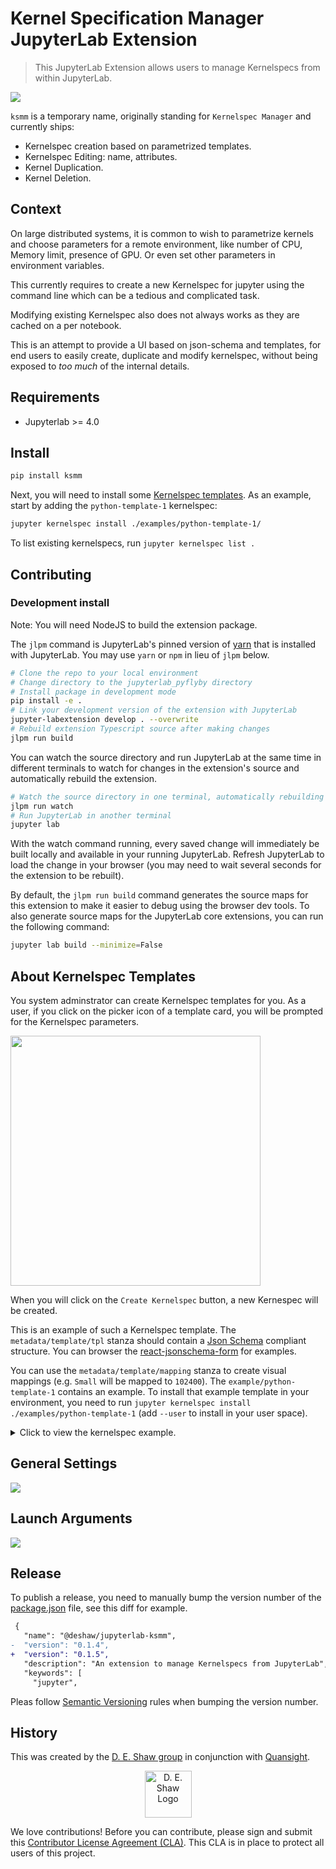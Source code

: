 # Kernel Specification Manager JupyterLab Extension

> This JupyterLab Extension allows users to manage Kernelspecs from within JupyterLab.

![](screenshots/home_screen_ss.png)

`ksmm` is a temporary name, originally standing for `Kernelspec Manager` and currently ships:

- Kernelspec creation based on parametrized templates.
- Kernelspec Editing: name, attributes.
- Kernel Duplication.
- Kernel Deletion.

## Context

On large distributed systems, it is common to wish to parametrize kernels and choose parameters for a remote environment, like number of CPU, Memory limit, presence of GPU. Or even set other parameters in environment variables.

This currently requires to create a new Kernelspec for jupyter using the command line which can be a tedious and complicated task.

Modifying existing Kernelspec also does not always works as they are cached on a per notebook.

This is an attempt to provide a UI based on json-schema and templates, for end users to easily create, duplicate and modify kernelspec, without being exposed to _too much_ of the internal details.

## Requirements

- Jupyterlab >= 4.0

## Install

```bash
pip install ksmm
```

Next, you will need to install some [Kernelspec templates](#about-kernelspec-templates). As an example, start by adding the `python-template-1` kernelspec:

```bash
jupyter kernelspec install ./examples/python-template-1/
```

To list existing kernelspecs, run `jupyter kernelspec list .`

## Contributing

### Development install

Note: You will need NodeJS to build the extension package.

The `jlpm` command is JupyterLab's pinned version of
[yarn](https://yarnpkg.com/) that is installed with JupyterLab. You may use
`yarn` or `npm` in lieu of `jlpm` below.

```bash
# Clone the repo to your local environment
# Change directory to the jupyterlab_pyflyby directory
# Install package in development mode
pip install -e .
# Link your development version of the extension with JupyterLab
jupyter-labextension develop . --overwrite
# Rebuild extension Typescript source after making changes
jlpm run build
```

You can watch the source directory and run JupyterLab at the same time in different terminals to watch for changes in the extension's source and automatically rebuild the extension.

```bash
# Watch the source directory in one terminal, automatically rebuilding when needed
jlpm run watch
# Run JupyterLab in another terminal
jupyter lab
```

With the watch command running, every saved change will immediately be built locally and available in your running JupyterLab. Refresh JupyterLab to load the change in your browser (you may need to wait several seconds for the extension to be rebuilt).

By default, the `jlpm run build` command generates the source maps for this extension to make it easier to debug using the browser dev tools. To also generate source maps for the JupyterLab core extensions, you can run the following command:

```bash
jupyter lab build --minimize=False
```

## About Kernelspec Templates

You system adminstrator can create Kernelspec templates for you. As a user, if you click on the picker icon of a template card, you will be prompted for the Kernelspec parameters.

<img src="screenshots/parameters_ss.png" width="400" />

When you will click on the `Create Kernelspec` button, a new Kernespec will be created.

This is an example of such a Kernelspec template. The `metadata/template/tpl` stanza should contain a [Json Schema](https://json-schema.org) compliant structure. You can browser the [react-jsonschema-form](https://rjsf-team.github.io/react-jsonschema-form) for examples.

You can use the `metadata/template/mapping` stanza to create visual mappings (e.g. `Small` will be mapped to `102400`). The `example/python-template-1` contains an example. To install that example template in your environment, you need to run `jupyter kernelspec install ./examples/python-template-1` (add `--user` to install in your user space).

<details>
  <summary>Click to view the kernelspec example.</summary>

```json
{
  "argv": [
    "python",
    "-m",
    "ipykernel_launcher",
    "-f",
    "{connection_file}",
    "--cache-size={cache_size}",
    "--matplotlib={matplotlib}"
  ],
  "display_name": "Python 3.8 Template 1",
  "language": "python",
  "metadata": {
    "template": {
      "tpl": {
        "argv": [
          "python",
          "-m",
          "ipykernel_launcher",
          "-f",
          "{connection_file}",
          "--cache-size={cache_size_map}",
          "--matplotlib={matplotlib}",
          "--logfile={logfile}",
          "--Kernel._poll_interval={poll_interval}"
        ],
        "display_name": "Python cache_size {cache_size_map} matplotlib {matplotlib}"
      },
      "parameters": {
        "poll_interval": {
          "type": "number",
          "minimum": 0.01,
          "maximum": 1,
          "multipleOf": 0.01,
          "title": "Kernel pool interval in seconds",
          "default": 0.01
        },
        "cache_size": {
          "type": "integer",
          "title": "Set the size of the cache",
          "default": "Medium",
          "enum": ["Small", "Medium", "Big"]
        },
        "matplotlib": {
          "type": "string",
          "title": "Configure matplotlib for interactive use with the default matplotlib backend",
          "default": "widget",
          "enum": [
            "auto",
            "agg",
            "gtk",
            "gtk3",
            "inline",
            "ipympl",
            "nbagg",
            "notebook",
            "osx",
            "pdf",
            "ps",
            "qt",
            "qt4",
            "qt5",
            "svg",
            "tk",
            "widget",
            "wx"
          ]
        },
        "logfile": {
          "type": "string",
          "title": "Set the path for the logfile",
          "default": "/tmp/kernel.out"
        }
      },
      "mapping": {
        "cache_size_map": {
          "cache_size": {
            "Small": "102400",
            "Medium": "512000",
            "Big": "1048576000"
          }
        }
      }
    }
  }
}
```

</details>

## General Settings

![](screenshots/general_settings_ss.png)

## Launch Arguments

![](screenshots/launch_args_ss.png)

## Release

To publish a release, you need to manually bump the version number of the [package.json](https://github.com/deshaw/ksmm/blob/main/package.json) file, see this diff for example.

```diff
 {
   "name": "@deshaw/jupyterlab-ksmm",
-  "version": "0.1.4",
+  "version": "0.1.5",
   "description": "An extension to manage Kernelspecs from JupyterLab",
   "keywords": [
     "jupyter",
```

Pleas follow [Semantic Versioning](https://semver.org/spec/v2.0.0.html) rules when bumping the version number.

## History

This was created by the [D. E. Shaw group](https://www.deshaw.com/) in conjunction with [Quansight](https://www.quansight.com/).

<p align="center">
    <a href="https://www.deshaw.com">
       <img src="https://www.deshaw.com/assets/logos/blue_logo_417x125.png" alt="D. E. Shaw Logo" height="75" >
    </a>
</p>

We love contributions! Before you can contribute, please sign and submit this [Contributor License Agreement (CLA)](https://www.deshaw.com/oss/cla).
This CLA is in place to protect all users of this project.
